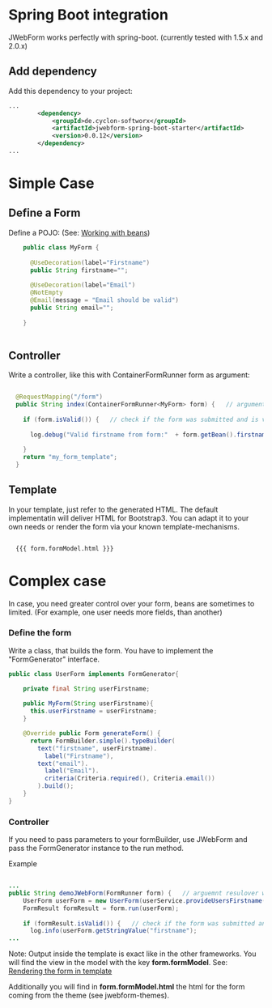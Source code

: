# Spring Boot integration

JWebForm works perfectly with spring-boot. (currently tested with 1.5.x and 2.0.x)

## Add dependency

Add this dependency to your project:

```xml
...
        <dependency>
            <groupId>de.cyclon-softworx</groupId>
            <artifactId>jwebform-spring-boot-starter</artifactId>
            <version>0.0.12</version>
        </dependency>
...
```

# Simple Case

## Define a Form

Define a POJO:
(See: [Working with beans](beans.md))

```Java
    public class MyForm {
  
      @UseDecoration(label="Firstname")
      public String firstname="";
      
      @UseDecoration(label="Email")
      @NotEmpty
      @Email(message = "Email should be valid")
      public String email="";
            
    }
    
```



## Controller

Write a controller, like this with ContainerFormRunner<Myform> form as argument: 

```Java

  @RequestMapping("/form")
  public String index(ContainerFormRunner<MyForm> form) {   // argument resolver will fill request-vars
  
    if (form.isValid()) {   // check if the form was submitted and is valid
      
      log.debug("Valid firstname from form:"  + form.getBean().firstname);   
      
    }
    return "my_form_template";
  }

```

## Template

In your template, just refer to the generated HTML. 
The default implementatin will deliver HTML for Bootstrap3.
You can adapt it to your own needs or render the form via 
your known template-mechanisms.  

```HTML

  {{{ form.formModel.html }}}

```


# Complex case

In case, you need greater control over your form, beans are sometimes to limited. 
(For example, one user needs more fields, than another)

### Define the form

Write a class, that builds the form. You have to implement the "FormGenerator" interface.
```Java
public class UserForm implements FormGenerator{ 

    private final String userFirstname;
    
    public MyForm(String userFirstname){
      this.userFirstname = userFirstname;
    }

    @Override public Form generateForm() {
      return FormBuilder.simple().typeBuilder(
        text("firstname", userFirstname).
          label("Firstname"), 
        text("email").
          label("Email").
          criteria(Criteria.required(), Criteria.email())
        ).build();
    }
}    
```

### Controller 

If you need to pass parameters to your formBuilder, use JWebForm and pass the FormGenerator instance to the run method.

Example

```Java

...
public String demoJWebForm(FormRunner form) {   // arguemnt resulover will fill request-vars
    UserForm userForm = new UserForm(userService.provideUsersFirstname());
    FormResult formResult = form.run(userForm);   
    
    if (formResult.isValid()) {   // check if the form was submitted and is valid
      log.info(userForm.getStringValue("firstname");  
...
```


Note: Output inside the template is exact like in the other frameworks. 
You will find the view in the model with the key __form.formModel__. See: [Rendering the form in template](template.md)

Additionally you will find in __form.formModel.html__ the html for the form coming from the theme (see jwebform-themes).
